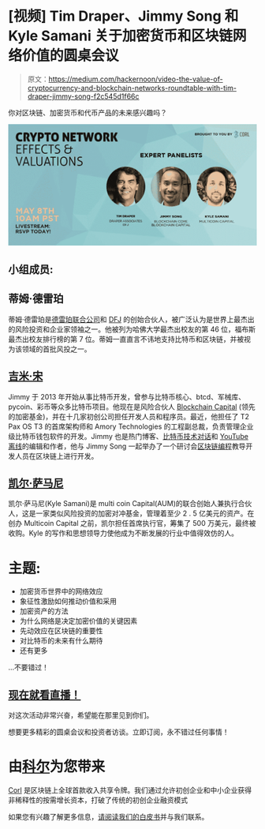 # [视频] Tim Draper、Jimmy Song 和 Kyle Samani 关于加密货币和区块链网络价值的圆桌会议

> 原文：<https://medium.com/hackernoon/video-the-value-of-cryptocurrency-and-blockchain-networks-roundtable-with-tim-draper-jimmy-song-f2c545d1f66c>

你对区块链、加密货币和代币产品的未来感兴趣吗？

[![](img/d0e538c580624d76971d0c1aeb5d8513.png)](https://getcorl.typeform.com/to/ibpDTr?utm_source=matt%27s%20medium)

## 小组成员:

## 蒂姆·德雷珀

蒂姆·德雷珀是[德雷珀联合公司](https://medium.com/u/a99e840244a1?source=post_page-----f2c545d1f66c--------------------------------)和 [DFJ](https://medium.com/u/4cd69d7151aa?source=post_page-----f2c545d1f66c--------------------------------) 的创始合伙人，被广泛认为是世界上最杰出的风险投资和企业家领袖之一。他被列为哈佛大学最杰出校友的第 46 位，福布斯最杰出校友排行榜的第 7 位。蒂姆一直直言不讳地支持比特币和区块链，并被视为该领域的首批风投之一。

## [吉米·宋](https://medium.com/u/4acb12744ff8?source=post_page-----f2c545d1f66c--------------------------------)

Jimmy 于 2013 年开始从事比特币开发，曾参与比特币核心、btcd、军械库、pycoin、彩币等众多比特币项目。他现在是风险合伙人 [Blockchain Capital](https://medium.com/u/9737c5ab2ab1?source=post_page-----f2c545d1f66c--------------------------------) (领先的加密基金)，并在十几家初创公司担任开发人员和程序员。最近，他担任了 T2 Pax OS T3 的首席架构师和 Amory Technologies 的工程副总裁，负责管理企业级比特币钱包软件的开发。Jimmy 也是热门博客、[比特币技术对话](https://bitcointechtalk.com/)和 [YouTube 离线](https://www.youtube.com/channel/UCEFJVYNiPp8xeIUyfaPCPQw/videos)的编辑和作者，他与 Jimmy Song 一起举办了一个研讨会[区块链编程](http://programmingblockchain.com)教导开发人员在区块链上进行开发。

## [凯尔·萨马尼](https://medium.com/u/2e8de4ec5cc0?source=post_page-----f2c545d1f66c--------------------------------)

凯尔·萨马尼(Kyle Samani)是 multi coin Capital(AUM)的联合创始人兼执行合伙人，这是一家类似风险投资的加密对冲基金，管理着至少 2 . 5 亿美元的资产。在创办 Multicoin Capital 之前，凯尔担任首席执行官，筹集了 500 万美元，最终被收购。Kyle 的写作和思想领导力使他成为不断发展的行业中值得效仿的人。

# 主题:

*   加密货币世界中的网络效应
*   象征性激励如何推动价值和采用
*   加密资产的方法
*   为什么网络是决定加密价值的关键因素
*   先动效应在区块链的重要性
*   对比特币的未来有什么期待
*   还有更多

…不要错过！

## [现在就看直播！](https://youtu.be/eyqWR8IIDlA)

对这次活动非常兴奋，希望能在那里见到你们。

想要更多精彩的圆桌会议和投资者访谈。立即订阅，永不错过任何事情！

# 由[科尔](https://corl.io/?utm_source=roundtable&utm_medium=description)为您带来

[Corl](https://corl.io/?utm_source=roundtable&utm_medium=description) 是区块链上全球首款收入共享令牌。我们通过允许初创企业和中小企业获得非稀释性的按需增长资本，打破了传统的初创企业融资模式

如果您有兴趣了解更多信息，[请阅读我们的白皮书](https://corl.io/crltoken?utm_source=medium&utm_medium=roundtable)并与我们联系。